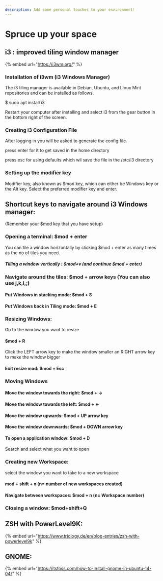 ```yaml
---
description: Add some personal touches to your environment!
---
```


# Spruce up your space

## i3 : improved tiling window manager

{% embed url="https://i3wm.org/" %}


### Installation of i3wm (i3 Windows Manager)

The i3 tiling manager is available in Debian, Ubuntu, and Linux Mint repositories and can be installed as follows.

$ sudo apt install i3

Restart your computer after installing and select i3 from the gear button in the bottom right of the screen.

### Creating i3 Configuration File

After logging in you will be asked to generate the config file. 

press enter for it to get saved in the home directory

press esc for using defaults which wil save the file in the /etc/i3 directory

### Setting up the modifier key

Modifier key, also known as $mod key, which can either be Windows key or the Alt key. Select the preferred modifier key and enter.

## Shortcut keys to navigate around i3 Windows manager:
(Remember your $mod key that you have setup)

### Opening a terminal: $mod + enter
You can tile a window horizontally by clicking $mod + enter as many times as the no of tiles you need.
##### Tilling a window vertically : $mod+v  (and continue $mod + enter)
### Navigate around the tiles: $mod + arrow keys  (You can also use j,k,l,;)
#### Put Windows in stacking mode: $mod + S
#### Put Windows back in Tiling mode: $mod + E
### Resizing Windows:
Go to the window you want to resize
#### $mod + R
Click the LEFT arrow key to make the window smaller an RIGHT arrow key to make the window bigger
#### Exit resize mod: $mod + Esc
### Moving Windows
#### Move the window towards the right: $mod + ->
#### Move the window towards the left: $mod + <-
#### Move the window upwards: $mod + UP arrow key
#### Move the window downwards: $mod + DOWN arrow key
#### To open a application window: $mod + D 
Search and select what you want to open
### Creating new Workspace: 
select the window you want to take to a new workspace
#### mod + shift + n (n= number of new workspaces created)
#### Navigate between workspaces: $mod + n (n= Workspace number)
### Closing a window: $mod+shift+Q




## ZSH with PowerLevel9K:

{% embed url="https://www.triology.de/en/blog-entries/zsh-with-powerlevel9k" %}

## GNOME:

{% embed url="https://itsfoss.com/how-to-install-gnome-in-ubuntu-14-04/" %}

